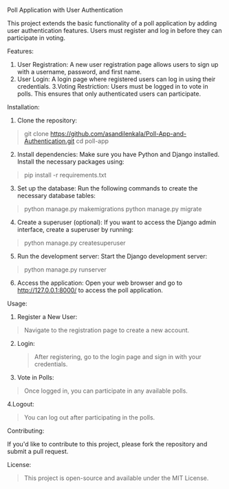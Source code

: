 Poll Application with User Authentication

This project extends the basic functionality of a poll application by adding user authentication features. Users must register and log in before they can participate in voting.

Features:

1. User Registration:
        A new user registration page allows users to sign up with a username, password, and first name.
2. User Login:
        A login page where registered users can log in using their credentials.
3.Voting Restriction:
        Users must be logged in to vote in polls. This ensures that only authenticated users can participate.

Installation:

1. Clone the repository:

> git clone https://github.com/asandilenkala/Poll-App-and-Authentication.git
> cd poll-app

2. Install dependencies: Make sure you have Python and Django installed. Install the necessary packages using:

> pip install -r requirements.txt

3. Set up the database: Run the following commands to create the necessary database tables:

> python manage.py makemigrations
> python manage.py migrate

4. Create a superuser (optional): If you want to access the Django admin interface, create a superuser by running:

> python manage.py createsuperuser

5. Run the development server: Start the Django development server:

> python manage.py runserver

6. Access the application: Open your web browser and go to http://127.0.0.1:8000/ to access the poll application.

Usage:

1. Register a New User:
> Navigate to the registration page to create a new account.

2. Login:
   > After registering, go to the login page and sign in with your credentials.

3. Vote in Polls:
> Once logged in, you can participate in any available polls.

4.Logout:
> You can log out after participating in the polls.

Contributing:

If you'd like to contribute to this project, please fork the repository and submit a pull request.

License:

> This project is open-source and available under the MIT License.

